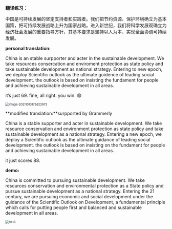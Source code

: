 **翻译练习：**

中国是可持续发展的坚定支持者和实践者。我们把节约资源、保护环境确立为基本国策，把可持续发展战略上升为国家战略。进入新世纪，我们将科学发展观确立为经济社会发展的重要指导方针，其基本要求是坚持以人为本、实现全面协调可持续发展。

**personal translation:**

China is an stable surpporter and acter in the sustainable development. We take resources consercation and enviroment protection as state policy and take sustainable development as national strategy. Entering to new epoch, we deploy Scientific outlook as the ultimate guidence of leading social development. the outlook is based on insisting the fundament for people and achieving sustainable development in all areas.

it’s just 69. fine, all right. you win. :smile:

<img src="C:\Users\Lenovo\AppData\Roaming\Typora\typora-user-images\image-20211013172622973.png" alt="image-20211013172622973" style="zoom: 67%;" />

**modified translation:**surpported by Grammerly

China is a stable supporter and acter in sustainable development. We take resource conservation and environment protection as state policy and take sustainable development as a national strategy. Entering a new epoch, we deploy a Scientific outlook as the ultimate guidance of leading social development. the outlook is based on insisting on the fundament for people and achieving sustainable development in all areas.

it just scores 88.

**demo:**

China is committed to pursuing sustainable development. We take resources conservation and environmental protection as a State policy and pursue sustainable development as a national strategy. Entering the 21 century, we are pursuing economic and social development under the guidance of the Scientific Outlook on Development, a fundamental principle which calls for putting people first and balanced and sustainable development in all areas.

<img src="C:\Users\Lenovo\Desktop\daily translation\10.13.jpg" alt="10.13" style="zoom:67%;" />